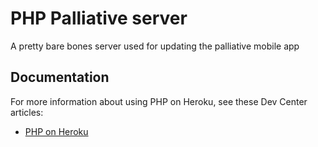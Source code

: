 # PHP Palliative server

A pretty bare bones server used for updating the palliative mobile app

## Documentation

For more information about using PHP on Heroku, see these Dev Center articles:

- [PHP on Heroku](https://devcenter.heroku.com/categories/php)
